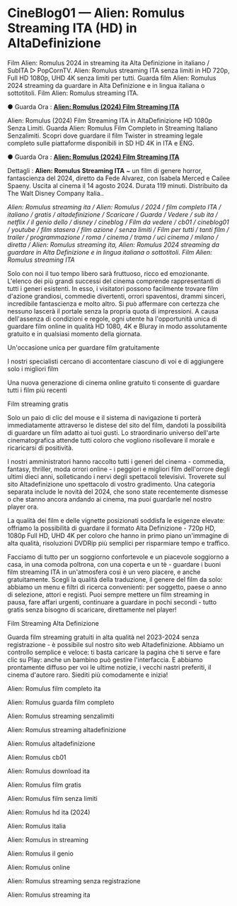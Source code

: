 # CineBlog01 — Alien: Romulus Streaming ITA (HD) in AltaDefinizione

Film Alien: Romulus 2024 in streaming ita Alta Definizione in italiano / SubITA ▷ PopCornTV. Alien: Romulus streaming ITA senza limiti in HD 720p, Full HD 1080p, UHD 4K senza limiti per tutti. Guarda film Alien: Romulus 2024 streaming da guardare in Alta Definizione e in lingua italiana o sottotitoli. Film Alien: Romulus streaming ITA.

● Guarda Ora : **[Alien: Romulus (2024) Film Streaming ITA](https://popcorn-tv.online/it/movie/945961/alien-romulus)**

Alien: Romulus (2024) Film Streaming ITA in AltaDefinizione HD 1080p Senza Limiti. Guarda Alien: Romulus Film Completo in Streaming Italiano Senzalimiti. Scopri dove guardare il film Twister in streaming legale completo sulle piattaforme disponibili in SD HD 4K in ITA e ENG.

● Guarda Ora : **[Alien: Romulus (2024) Film Streaming ITA](https://popcorn-tv.online/it/movie/945961/alien-romulus)**

Dettagli : **Alien: Romulus Streaming ITA** ~ un film di genere horror, fantascienza del 2024, diretto da Fede Alvarez, con Isabela Merced e Cailee Spaeny. Uscita al cinema il 14 agosto 2024. Durata 119 minuti. Distribuito da The Walt Disney Company Italia..

_Alien: Romulus streaming ita / Alien: Romulus / 2024 / film completo ITA / italiano / gratis / altadefinizione / Scaricare / Guarda / Vedere / sub ita / netflix / il genio dello / disney / cineblog / Film da vedere / cb01 / cineblog01 / youtube / film stasera / film azione / senza limiti / Film per tutti / tanti film / trailer / programmazione / roma / cinema / trama / uci cinema / milano / diretta / Alien: Romulus streaming ita, Alien: Romulus 2024 streaming da guardare in Alta Definizione e in lingua italiana o sottotitoli. Film Alien: Romulus streaming ITA_

Solo con noi il tuo tempo libero sarà fruttuoso, ricco ed emozionante. L'elenco dei più grandi successi del cinema comprende rappresentanti di tutti i generi esistenti. In esso, i visitatori possono facilmente trovare film d'azione grandiosi, commedie divertenti, orrori spaventosi, drammi sinceri, incredibile fantascienza e molto altro. Si può affermare con certezza che nessuno lascerà il portale senza la propria quota di impressioni. A causa dell'assenza di condizioni e regole, ogni utente ha l'opportunità unica di guardare film online in qualità HD 1080, 4K e Bluray in modo assolutamente gratuito e in qualsiasi momento della giornata.

Un'occasione unica per guardare film gratuitamente

I nostri specialisti cercano di accontentare ciascuno di voi e di aggiungere solo i migliori film

Una nuova generazione di cinema online gratuito ti consente di guardare tutti i film più recenti

Film streaming gratis

Solo un paio di clic del mouse e il sistema di navigazione ti porterà immediatamente attraverso le distese del sito del film, dandoti la possibilità di guardare un film adatto ai tuoi gusti. Lo straordinario universo dell'arte cinematografica attende tutti coloro che vogliono risollevare il morale e ricaricarsi di positività.

I nostri amministratori hanno raccolto tutti i generi del cinema - commedia, fantasy, thriller, moda orrori online - i peggiori e migliori film dell'orrore degli ultimi dieci anni, solleticando i nervi degli spettacoli televisivi. Troverete sul sito Altadefinizione uno spettacolo di vostro gradimento. Una categoria separata include le novità del 2024, che sono state recentemente dismesse o che stanno ancora andando ai cinema, ma puoi guardarle nel nostro player ora.

La qualità dei film e delle vignette posizionati soddisfa le esigenze elevate: offriamo la possibilità di guardare il formato Alta Definizione - 720p HD, 1080p Full HD, UHD 4K per coloro che hanno in primo piano un'immagine di alta qualità, risoluzioni DVDRip più semplici per risparmiare tempo e traffico.

Facciamo di tutto per un soggiorno confortevole e un piacevole soggiorno a casa, in una comoda poltrona, con una coperta e un tè - guardare i buoni film streaming ITA in un'atmosfera così è un vero piacere, e anche gratuitamente. Scegli la qualità della traduzione, il genere del film da solo: abbiamo un menu e filtri di ricerca convenienti: per soggetto, paese o anno di selezione, attori e registi. Puoi sempre mettere un film streaming in pausa, fare affari urgenti, continuare a guardare in pochi secondi - tutto gratis senza bisogno di scaricare, direttamente nel player!

Film Streaming Alta Definizione

Guarda film streaming gratuiti in alta qualità nel 2023-2024 senza registrazione - è possibile sul nostro sito web Altadefinizione. Abbiamo un controllo semplice e veloce: ti basta caricare la pagina che ti serve e fare clic su Play: anche un bambino può gestire l'interfaccia. E abbiamo prontamente diffuso per voi le ultime notizie, i vecchi nastri preferiti, il cinema d'autore raro. Siediti più comodamente e inizia!

Alien: Romulus film completo ita

Alien: Romulus guarda film completo

Alien: Romulus streaming senzalimiti

Alien: Romulus streaming altadefinizione

Alien: Romulus altadefinizione

Alien: Romulus cb01

Alien: Romulus download ita

Alien: Romulus film gratis

Alien: Romulus film senza limiti

Alien: Romulus hd ita (2024)

Alien: Romulus italia

Alien: Romulus in streaming

Alien: Romulus il genio

Alien: Romulus online

Alien: Romulus streaming senza registrazione

Alien: Romulus streaming ita
